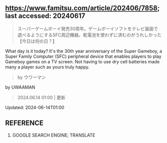 ## https://www.famitsu.com/article/202406/7858; last accessed: 20240617

> スーパーゲームボーイ発売30周年。ゲームボーイソフトをテレビ画面で遊べるようにするSFC周辺機器。乾電池を使わずに済むのがうれしかった【今日は何の日？】

What day is it today? It's the 30th year anniversary of the Super Gameboy, a Super Family Computer (SFC) peripheral device that enables players to play Gameboy games on a TV screen. Not having to use dry cell batteries made many a player such as yours truly happy.

> by ウワーマン

by UWAAMAN

> 2024.06.14 01:00 | 更新

Updated: 2024-06-14T01:00

## REFERENCE

1) GOOGLE SEARCH ENGINE; TRANSLATE